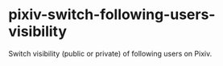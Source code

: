 # pixiv-switch-following-users-visibility
Switch visibility (public or private) of following users on Pixiv.
